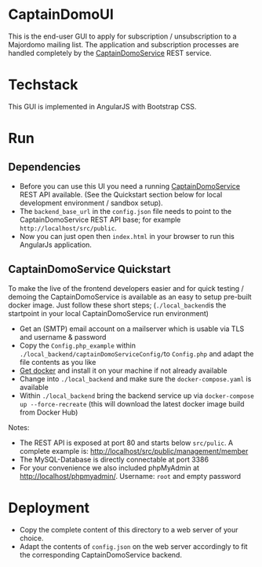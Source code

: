 # CaptainDomoUI
This is the end-user GUI to apply for subscription / unsubscription to a Majordomo mailing list. The application and subscription processes are handled completely by the [CaptainDomoService](https://github.com/CaptainDomo/CaptainDomoService) REST service.

# Techstack
This GUI is implemented in AngularJS with Bootstrap CSS. 

# Run
## Dependencies
* Before you can use this UI you need a running [CaptainDomoService](https://github.com/CaptainDomo/CaptainDomoService) REST API available. (See the Quickstart section below for local development environment / sandbox setup).
* The `backend_base_url` in the `config.json` file needs to point to the CaptainDomoService REST API base; for example `http://localhost/src/public`.
* Now you can just open then `index.html` in your browser to run this AngularJs application.

## CaptainDomoService Quickstart
To make the live of the frontend developers easier and for quick testing / demoing the CaptainDomoService is available as an easy to setup pre-built docker image. Just follow these short steps; (`./local_backend`is the startpoint in your local CaptainDomoService run environment)
* Get an (SMTP) email account on a mailserver which is usable via TLS and username & password
* Copy the `Config.php_example` within `./local_backend/captainDomoServiceConfig/`to `Config.php` and adapt the file contents as you like
* [Get docker](https://www.docker.com/) and install it on your machine if not already available
* Change into `./local_backend` and make sure the `docker-compose.yaml` is available
* Within `./local_backend` bring the backend service up via `docker-compose up --force-recreate` (this will download the latest docker image build from Docker Hub)

Notes:
* The REST API is exposed at port 80 and starts below `src/pulic`. A complete example is: [http://localhost/src/public/management/member](http://localhost/src/public/management/member)
* The MySQL-Database is directly connectable at port 3386
* For your convenience we also included phpMyAdmin at [http://localhost/phpmyadmin/](http://localhost/phpmyadmin/). Username: `root` and empty password

# Deployment
* Copy the complete content of this directory to a web server of your choice.
* Adapt the contents of `config.json` on the web server accordingly to fit the corresponding CaptainDomoService backend.

 


